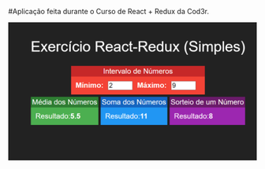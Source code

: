 #Aplicação feita durante o Curso de React + Redux da Cod3r.

![react-redux-simples](./assets/Screenshot_1.png)
